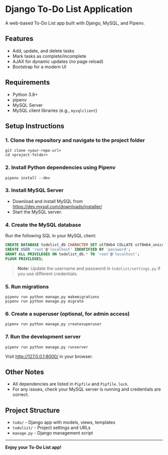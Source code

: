 # Django To-Do List Application

A web-based To-Do List app built with Django, MySQL, and Pipenv.

## Features
- Add, update, and delete tasks
- Mark tasks as complete/incomplete
- AJAX for dynamic updates (no page reload)
- Bootstrap for a modern UI

## Requirements
- Python 3.8+
- pipenv
- MySQL Server
- MySQL client libraries (e.g., `mysqlclient`)

## Setup Instructions

### 1. Clone the repository and navigate to the project folder

```
git clone <your-repo-url>
cd <project-folder>
```

### 2. Install Python dependencies using Pipenv

```
pipenv install --dev
```

### 3. Install MySQL Server
- Download and install MySQL from https://dev.mysql.com/downloads/installer/
- Start the MySQL server.

### 4. Create the MySQL database

Run the following SQL in your MySQL client:

```sql
CREATE DATABASE todolist_db CHARACTER SET utf8mb4 COLLATE utf8mb4_unicode_ci;
CREATE USER 'root'@'localhost' IDENTIFIED BY 'password';
GRANT ALL PRIVILEGES ON todolist_db.* TO 'root'@'localhost';
FLUSH PRIVILEGES;
```

> **Note:** Update the username and password in `todolist/settings.py` if you use different credentials.

### 5. Run migrations

```
pipenv run python manage.py makemigrations
pipenv run python manage.py migrate
```

### 6. Create a superuser (optional, for admin access)

```
pipenv run python manage.py createsuperuser
```

### 7. Run the development server

```
pipenv run python manage.py runserver
```

Visit http://127.0.0.1:8000/ in your browser.

## Other Notes
- All dependencies are listed in `Pipfile` and `Pipfile.lock`.
- For any issues, check your MySQL server is running and credentials are correct.

## Project Structure
- `todo/` - Django app with models, views, templates
- `todolist/` - Project settings and URLs
- `manage.py` - Django management script

---

**Enjoy your To-Do List app!**
